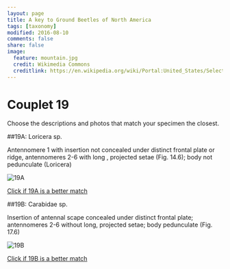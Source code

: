 ```yaml
---
layout: page
title: A key to Ground Beetles of North America
tags: [taxonomy]
modified: 2016-08-10
comments: false
share: false
image:
  feature: mountain.jpg
  credit: Wikimedia Commons
  creditlink: https://en.wikipedia.org/wiki/Portal:United_States/Selected_panorama#/media/File:Mount_Ellinor,_Mount_Washington_Panorama.jpg
---
```


# Couplet 19


Choose the descriptions and photos that match your specimen the closest. 

##19A: Loricera sp. 

Antennomere 1 with insertion not concealed under distinct frontal plate or ridge, antennomeres 2-6 with long , projected setae (Fig. 14.6); body not pedunculate (Loricera)

![19A](//klevan.github.io/images/keyfigs/Key1_19_19A.png)

[Click if 19A is a better match](https://en.wikipedia.org/wiki/Loricera)


##19B: Carabidae sp. 

Insertion of antennal scape concealed under distinct frontal plate; antennomeres 2-6 without long, projected setae; body pedunculate (Fig. 17.6)

![19B](//klevan.github.io/images/keyfigs/Key1_19_19B.png)

[Click if 19B is a better match](//klevan.github.io/dynamicTaxonomy/Key1_20)

